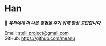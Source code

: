 # Han

💬 ***유저에게 더 나은 경험을 주기 위해 항상 고민합니다***

Email: stelli.project@gmail.com\
GitHub: https://github.com/meanu

